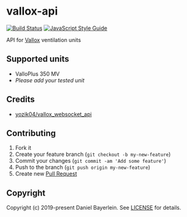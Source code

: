 # vallox-api

[![Build Status](https://travis-ci.org/danielbayerlein/vallox-api.svg?branch=master)](https://travis-ci.org/danielbayerlein/vallox-api)
[![JavaScript Style Guide](https://img.shields.io/badge/code_style-standard-brightgreen.svg)](https://standardjs.com)

API for [Vallox](https://www.vallox.com) ventilation units

## Supported units

* ValloPlus 350 MV
* _Please add your tested unit_


## Credits

* [yozik04/vallox_websocket_api](https://github.com/yozik04/vallox_websocket_api)

## Contributing

1. Fork it
2. Create your feature branch (`git checkout -b my-new-feature`)
3. Commit your changes (`git commit -am 'Add some feature'`)
4. Push to the branch (`git push origin my-new-feature`)
5. Create new [Pull Request](../../pull/new/master)

## Copyright

Copyright (c) 2019-present Daniel Bayerlein. See [LICENSE](./LICENSE.md) for details.